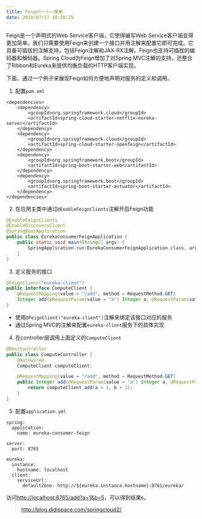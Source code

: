 ```yaml
---
title: Feign(一)——使用
date: 2018/07/17 10:20:25
---
```


Feign是一个声明式的Web Service客户端，它使得编写Web Service客户端变得更加简单。我们只需要使用Feign来创建一个接口并用注解来配置它即可完成。它具备可插拔的注解支持，包括Feign注解和JAX-RX注解。Feign也支持可插拔的编码器和解码器。Spring Cloud为Feign增加了对Spring MVC注解的支持，还整合了Ribbon和Eureka来提供均衡负载的HTTP客户端实现。
<!-- more -->
下面，通过一个例子来展现Feign如何方便地声明对服务的定义和调用。

1. 配置`pom.xml`

```
<dependencies>
    <dependency>
        <groupId>org.springframework.cloud</groupId>
        <artifactId>spring-cloud-starter-netflix-eureka-server</artifactId>
    </dependency>
    <dependency>
        <groupId>org.springframework.cloud</groupId>
        <artifactId>spring-cloud-starter-openfeign</artifactId>
    </dependency>
    <dependency>
        <groupId>org.springframework.boot</groupId>
        <artifactId>spring-boot-starter-web</artifactId>
    </dependency>
    <dependency>
        <groupId>org.springframework.boot</groupId>
        <artifactId>spring-boot-starter-actuator</artifactId>
    </dependency>
</dependencies>
```

2. 在应用主类中通过`@EnableFeignClients`注解开启Feign功能

```java
@EnableFeignClients
@EnableDiscoveryClient
@SpringBootApplication
public class EurekaConsumerFeignApplication {
    public static void main(String[] args) {
        SpringApplication.run(EurekaConsumerFeignApplication.class, args);
    }
}
```

3. 定义服务的接口

```java
@FeignClient("eureka-client")
public interface ComputeClient {
    @RequestMapping(value = "/add", method = RequestMethod.GET)
    Integer add(@RequestParam(value = "a") Integer a, @RequestParam(value = "b") Integer b);
}
```

- 使用`@FeignClient("eureka-client")`注解来绑定该接口对应的服务
- 通过Spring MVC的注解来配置`eureka-client`服务下的具体实现

4. 在controller层调用上面定义的`ComputeClient`

```java
@RestController
public class ComputeController {
    @Autowired
    ComputeClient computeClient;

    @RequestMapping(value = "/add", method = RequestMethod.GET)
    public Integer add(@RequestParam(value = "a") Integer a, @RequestParam(value = "b") Integer b) {
        return computeClient.add(a + 1, b + 1);
    }
}
```

5. 配置`application.yml`

```
spring:
  application:
    name: eureka-consumer-feign

server:
  port: 8765

eureka:
  instance:
    hostname: localhost
  client:
    serviceUrl:
      defaultZone: http://${eureka.instance.hostname}:8761/eureka/
```

访问[http://localhost:8765/add?a=1&b=5](http://localhost:8765/add?a=1&b=5)，可以得到结果`6`。





> http://blog.didispace.com/springcloud2/


